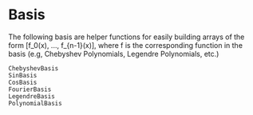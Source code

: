 # Basis

The following basis are helper functions for easily building arrays of the form [f_0(x), ..., f_{n-1}(x)], where f is the corresponding function in the basis (e.g, Chebyshev Polynomials, Legendre Polynomials, etc.)

```@docs
ChebyshevBasis
SinBasis
CosBasis
FourierBasis
LegendreBasis
PolynomialBasis
```
